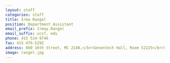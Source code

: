 ```yaml
---
layout: staff
categories: staff
title: Irma Rangel
position: Department Assistant
email_prefix: Irmay.Rangel
email_suffix: ucsf, edu
phone: 415 514-9746
fax: 415 476-5292
address: 600 16th Street, MC 2140,</br>Genentech Hall, Room S222S</br>San Francisco, CA 94158-2140</br>
image: rangel.jpg
---
```



